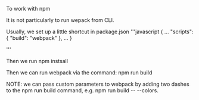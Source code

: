 To work with npm

It is not particularly to run wepack from CLI.

Usually, we set up a little shortcut in package.json
'''javascript
{
  ...
  "scripts": {
    "build": "webpack"
  },
  ...
}

'''

Then we run npm instsall

Then we can run webpack via the command: npm run build

NOTE: we can pass custom parameters to webpack by adding two dashes to the npm run build command, e.g. npm run build -- --colors.
